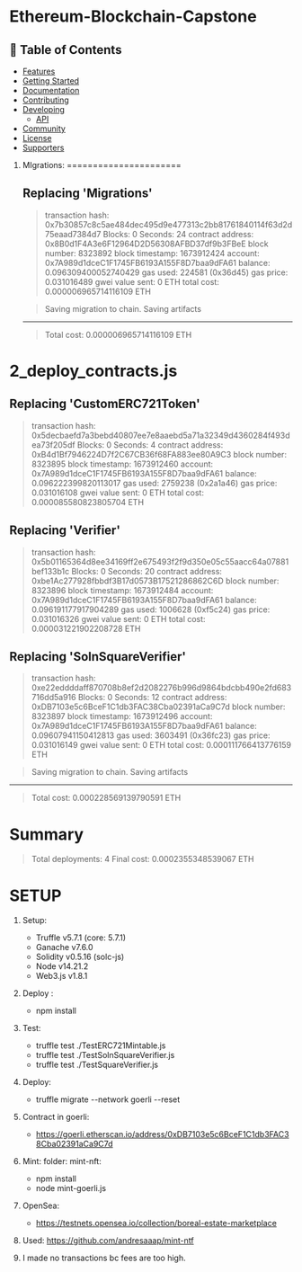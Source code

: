 # Ethereum-Blockchain-Capstone
 
 ## 💼 Table of Contents

* [Features](#-features)
* [Getting Started](#-getting-started)
* [Documentation](#-documentation)
* [Contributing](#-contributing)
* [Developing](#-developing)
  * [API](#-api)
* [Community](#-community)
* [License](#-license)
* [Supporters](#-supporters)


1. MIgrations:
======================

   Replacing 'Migrations'
   ----------------------
   > transaction hash:    0x7b30857c8c5ae484dec495d9e477313c2bb81761840114f63d2d75eaad7384d7
   > Blocks: 0            Seconds: 24
   > contract address:    0x8B0d1F4A3e6F12964D2D56308AFBD37df9b3FBeE
   > block number:        8323892
   > block timestamp:     1673912424
   > account:             0x7A989d1dceC1F1745FB6193A155F8D7baa9dFA61
   > balance:             0.096309400052740429
   > gas used:            224581 (0x36d45)
   > gas price:           0.031016489 gwei
   > value sent:          0 ETH
   > total cost:          0.000006965714116109 ETH

   > Saving migration to chain.
   > Saving artifacts
   -------------------------------------
   > Total cost:     0.000006965714116109 ETH


2_deploy_contracts.js
=====================

   Replacing 'CustomERC721Token'
   -----------------------------
   > transaction hash:    0x5decbaefd7a3bebd40807ee7e8aaebd5a71a32349d4360284f493dea73f205df
   > Blocks: 0            Seconds: 4
   > contract address:    0xB4d1Bf7946224D7f2C67CB36f68FA883ee80A9C3
   > block number:        8323895
   > block timestamp:     1673912460
   > account:             0x7A989d1dceC1F1745FB6193A155F8D7baa9dFA61
   > balance:             0.096222399820113017
   > gas used:            2759238 (0x2a1a46)
   > gas price:           0.031016108 gwei
   > value sent:          0 ETH
   > total cost:          0.000085580823805704 ETH


   Replacing 'Verifier'
   --------------------
   > transaction hash:    0x5b01165364d8ee34169ff2e675493f2f9d350e05c55aacc64a07881bef133b1c
   > Blocks: 0            Seconds: 20
   > contract address:    0xbe1Ac277928fbbdf3B17d0573B17521286862C6D
   > block number:        8323896
   > block timestamp:     1673912484
   > account:             0x7A989d1dceC1F1745FB6193A155F8D7baa9dFA61
   > balance:             0.096191177917904289
   > gas used:            1006628 (0xf5c24)
   > gas price:           0.031016326 gwei
   > value sent:          0 ETH
   > total cost:          0.000031221902208728 ETH


   Replacing 'SolnSquareVerifier'
   ------------------------------
   > transaction hash:    0xe22eddddaff870708b8ef2d2082276b996d9864bdcbb490e2fd683716dd5a916
   > Blocks: 0            Seconds: 12
   > contract address:    0xDB7103e5c6BceF1C1db3FAC38Cba02391aCa9C7d
   > block number:        8323897
   > block timestamp:     1673912496
   > account:             0x7A989d1dceC1F1745FB6193A155F8D7baa9dFA61
   > balance:             0.09607941150412813
   > gas used:            3603491 (0x36fc23)
   > gas price:           0.031016149 gwei
   > value sent:          0 ETH
   > total cost:          0.000111766413776159 ETH

   > Saving migration to chain.
   > Saving artifacts
   -------------------------------------
   > Total cost:     0.000228569139790591 ETH

Summary
=======
> Total deployments:   4
> Final cost:          0.0002355348539067 ETH

SETUP
=======
1. Setup: 
    - Truffle v5.7.1 (core: 5.7.1)
    - Ganache v7.6.0
    - Solidity v0.5.16 (solc-js)
    - Node v14.21.2
    - Web3.js v1.8.1

2. Deploy : 
    - npm install

3. Test: 
    - truffle test ./TestERC721Mintable.js
    - truffle test ./TestSolnSquareVerifier.js
    - truffle test ./TestSquareVerifier.js

4. Deploy:  
    - truffle migrate --network goerli --reset

5. Contract in goerli:
    - https://goerli.etherscan.io/address/0xDB7103e5c6BceF1C1db3FAC38Cba02391aCa9C7d

6. Mint: 
    folder: mint-nft: 
    - npm install
    - node mint-goerli.js

7. OpenSea: 
    - https://testnets.opensea.io/collection/boreal-estate-marketplace

8.  Used: https://github.com/andresaaap/mint-ntf

9. I made no transactions bc fees are too high. 

